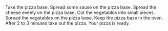 Take the pizza base.
Spread some sause on the pizza base.
Spread the cheese evenly on the pizza base.
Cut the vegetables into small pieces.
Spread the vegetables on the pizza base.
Keep the pizza base in the oven.
After 2 to 3 minutes take out the pizza.
Your pizza is ready.